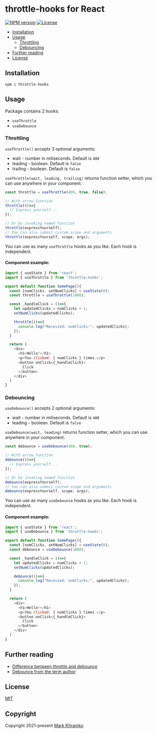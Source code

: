 # throttle-hooks for React

[![NPM version](https://img.shields.io/npm/v/throttle-hooks)](https://www.npmjs.com/package/throttle-hooks)
[![License](https://img.shields.io/npm/l/throttle-hooks)](https://www.npmjs.com/package/throttle-hooks)

* [Installation](#installation)
* [Usage](#usage)
  + [Throttling](#throttling)
  + [Debouncing](#debouncing)
* [Further reading](#further-reading)
* [License](#license)

## Installation

`npm i throttle-hooks`

## Usage

Package contains 2 hooks: 
* `useThrottle`
* `useDebounce`

### Throttling

`useThrottle()` accepts 3 optional arguments:
* wait - number in miliseconds. Default is `400`
* leading - boolean. Default is `false`
* trailing - boolean. Default is `false`

`useThrottle(wait, leading, trailing)` returns function setter, which you can use anywhere in your component.
```js
const throttle = useThrottle(400, true, false);

// With arrow function
throttle(()=>{
  // Express yourself...
});

// Or by invoking named function
throttle(expressYourself);
// You can also submit custom scope and arguments
throttle(expressYourself, scope, args);
```

You can use as many `useThrottle` hooks as you like. Each hook is independent.

#### Component example:
```js
import { useState } from 'react';
import { useThrottle } from 'throttle-hooks';

export default function SomePage(){
  const [numClicks, setNumClicks] = useState(0);
  const throttle = useThrottle(1000);

  const _handleClick = ()=>{
    let updatedClicks = numClicks + 1;
    setNumClicks(updatedClicks);

    throttle(()=>{
      console.log("Recevied: numClicks:", updatedClicks);
    });
  }

  return (
    <div>
      <h1>Hello!</h1>
      <p>You clicked: { numClicks } times.</p>
      <button onClick={_handleClick}>
        Click
      </button>
    </div>
  )
}
```

### Debouncing
`useDebounce()` accepts 2 optional arguments:
* wait - number in miliseconds. Default is `400`
* leading - boolean. Default is `false`

`useDebounce(wait, leading)` returns function setter, which you can use anywhere in your component.
```js
const debounce = useDebounce(400, true);

// With arrow function
debounce(()=>{
  // Express yourself...
});

// Or by invoking named function
debounce(expressYourself);
// You can also submit custom scope and arguments
debounce(expressYourself, scope, args);
```

You can use as many `useDebounce` hooks as you like. Each hook is independent.

#### Component example:
```js
import { useState } from 'react';
import { useDebounce } from 'throttle-hooks';

export default function SomePage(){
  const [numClicks, setNumClicks] = useState(0);
  const debounce = useDebounce(1000);

  const _handleClick = ()=>{
    let updatedClicks = numClicks + 1;
    setNumClicks(updatedClicks);

    debounce(()=>{
      console.log("Recevied: numClicks:", updatedClicks);
    });
  }

  return (
    <div>
      <h1>Hello!</h1>
      <p>You clicked: { numClicks } times.</p>
      <button onClick={_handleClick}>
        Click
      </button>
    </div>
  )
}
```

## Further reading

* [Difference between throttle and debounce](https://css-tricks.com/debouncing-throttling-explained-examples/)
* [Debounce from the term author](http://unscriptable.com/2009/03/20/debouncing-javascript-methods/)


## License
[MIT](LICENSE)

## Copyright
Copyright 2021-present [Mark Khramko](https://github.com/MarkKhramko)
